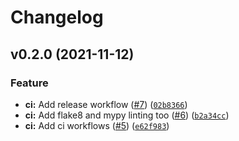 # Changelog

<!--next-version-placeholder-->

## v0.2.0 (2021-11-12)
### Feature
* **ci:** Add release workflow ([#7](https://github.com/crccheck/django-test-curl/issues/7)) ([`02b8366`](https://github.com/crccheck/django-test-curl/commit/02b83668cc9fb6fe79ca7f5b761908f06899ee40))
* **ci:** Add flake8 and mypy linting too ([#6](https://github.com/crccheck/django-test-curl/issues/6)) ([`b2a34cc`](https://github.com/crccheck/django-test-curl/commit/b2a34ccf5bdfdb131fd2d6de034fc6a0640a8f79))
* **ci:** Add ci workflows ([#5](https://github.com/crccheck/django-test-curl/issues/5)) ([`e62f983`](https://github.com/crccheck/django-test-curl/commit/e62f983116ec76b5c839a1825032d62abb0ead77))
